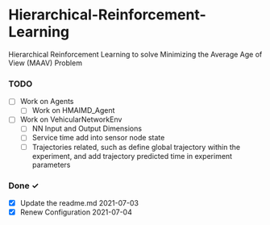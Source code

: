 # Hierarchical-Reinforcement-Learning
Hierarchical Reinforcement Learning to solve Minimizing the Average Age of View (MAAV) Problem

### TODO
- [ ] Work on Agents
    - [ ] Work on HMAIMD_Agent 
- [ ] Work on VehicularNetworkEnv
    - [ ] NN Input and Output Dimensions
    - [ ] Service time add into sensor node state
    - [ ] Trajectories related, such as define global trajectory within the experiment, and add trajectory predicted time in experiment parameters
  
### Done ✓

- [x] Update the readme.md 2021-07-03
- [x] Renew Configuration 2021-07-04